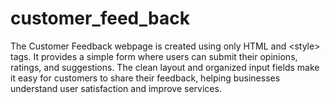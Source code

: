 # customer_feed_back
The Customer Feedback webpage is created using only HTML and &lt;style> tags. It provides a simple form where users can submit their opinions, ratings, and suggestions. The clean layout and organized input fields make it easy for customers to share their feedback, helping businesses understand user satisfaction and improve services.
